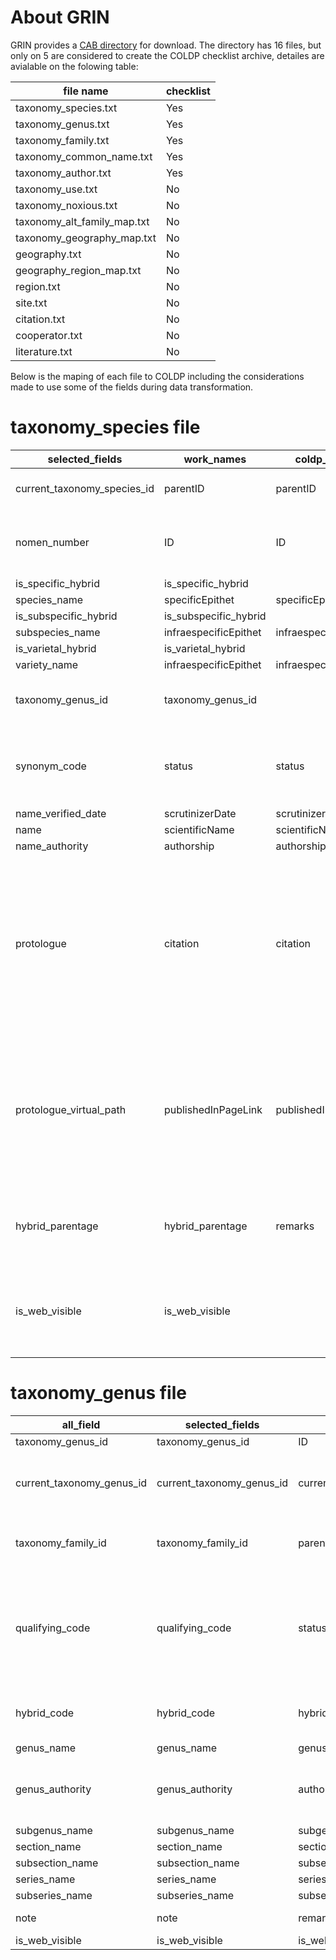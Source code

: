 # About GRIN

GRIN provides a [CAB directory](https://npgsweb.ars-grin.gov/gringlobal/downloads/default) for download. The directory has 16 files, but only on 5 are considered to create the COLDP checklist archive, detailes are avialable on the folowing table: 

| file name | checklist |
| ------------- | ------------- |
|taxonomy_species.txt |  Yes|
|taxonomy_genus.txt | Yes |
|taxonomy_family.txt | Yes |
|taxonomy_common_name.txt | Yes |
|taxonomy_author.txt | Yes |
|taxonomy_use.txt | No |
|taxonomy_noxious.txt | No|
|taxonomy_alt_family_map.txt |No |
|taxonomy_geography_map.txt |No |
|geography.txt | No |
|geography_region_map.txt | No |
|region.txt | No |
|site.txt | No |
|citation.txt | No |
|cooperator.txt | No |
|literature.txt | No |

Below is the maping of each file to COLDP including the considerations made to use some of the fields during data transformation.

# taxonomy_species file

| selected_fields | work_names | coldp_name | comments |
|---|---|---|---|
| current_taxonomy_species_id | parentID | parentID | The accepted name id, parent ID for Synonyms |
| nomen_number | ID | ID | Nomen number on the url and the one that is showed up on the webpage |
| is_specific_hybrid | is_specific_hybrid |  | for conditional |
| species_name | specificEpithet | specificEpithet |  |
| is_subspecific_hybrid | is_subspecific_hybrid |  | for conditional |
| subspecies_name | infraespecificEpithet | infraespecificEpithet |  |
| is_varietal_hybrid | is_varietal_hybrid |  | for conditional |
| variety_name | infraespecificEpithet | infraespecificEpithet |  |
| taxonomy_genus_id | taxonomy_genus_id |  | To cross data with the taxonomy_genus file |
| synonym_code | status | status | A=Autonym, B= Basionym,  I= Invalid Designation, S= Heterotypic Synonym |
| name_verified_date | scrutinizerDate | scrutinizerDate |  |
| name | scientificName | scientificName |  |
| name_authority | authorship | authorship |  |
| protologue | citation | citation | For reference class, a protologue is a term used in botanical nomenclature to refer to the original description of a plant species when it is first formally named. Remove html markers |
| protologue_virtual_path | publishedInPageLink | publishedInPageLink | A protologue is a term used in botanical nomenclature to refer to the original description of a plant species when it is first formally named. Remove html markers |
| hybrid_parentage | hybrid_parentage | remarks | Build remark as  "Hybrid parentage: ----" HTML tags need to be removes |
| is_web_visible | is_web_visible |  | It is not clear why the name is not visible on the website, nevertheless could be use as a filter |


# taxonomy_genus file

| all_field | selected_fields | work_names | coldp_name | comments |
|---|---|---|---|---|
| taxonomy_genus_id | taxonomy_genus_id | ID | ID |  |
| current_taxonomy_genus_id | current_taxonomy_genus_id | current_taxonomy_genus_id | parentID | Combination of genus, subgenus, series, section etc... |
| taxonomy_family_id | taxonomy_family_id | parentID | parentID | to cross data with Taxonomy_genus file |
| qualifying_code | qualifying_code | status | status | Needs data transformation, parentID, (=~) Ussually considered synonym of, (~) possible synonym, (=) synonym of |
| hybrid_code | hybrid_code | hybrid_code |  | As prefix of name, (+)  for graft chimaera, (x) hybrid |
| genus_name | genus_name | genus_name | genus |  |
| genus_authority | genus_authority | authorship | authorship | Of the lowest string category?  genus, subgenus, series, section |
| subgenus_name | subgenus_name | subgenus_name | subgenus |  |
| section_name | section_name | section_name | section |  |
| subsection_name | subsection_name | subsection_name | scientificName |  |
| series_name | series_name | series_name | scientificName |  |
| subseries_name | subseries_name | subseries_name | scientificName |  |
| note | note | remarks | remarks | Html tags present |
| is_web_visible | is_web_visible | is_web_visible |

